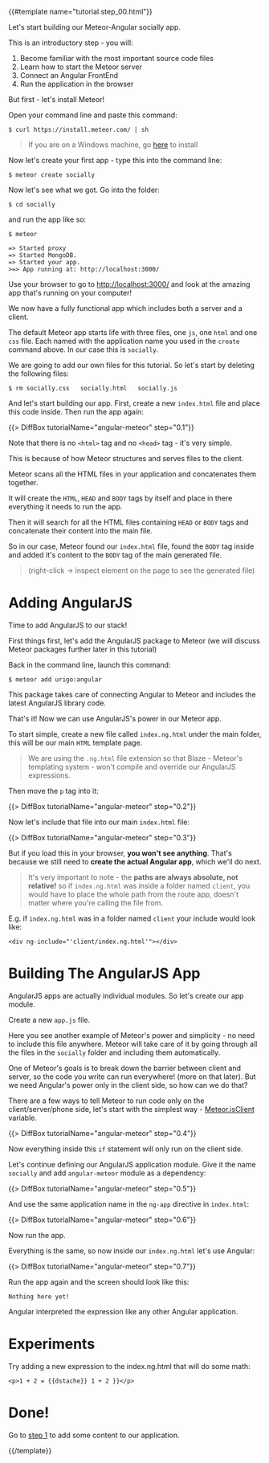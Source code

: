 {{#template name="tutorial.step_00.html"}}

Let's start building our Meteor-Angular socially app.

This is an introductory step - you will:

1. Become familiar with the most important source code files
2. Learn how to start the Meteor server
3. Connect an Angular FrontEnd
4. Run the application in the browser

But first - let's install Meteor!

Open your command line and paste this command:

    $ curl https://install.meteor.com/ | sh

> If you are on a Windows machine, go [here](https://www.meteor.com/install) to install

Now let's create your first app - type this into the command line:

    $ meteor create socially

Now let's see what we got. Go into the folder:

    $ cd socially

and run the app like so:

    $ meteor

    => Started proxy
    => Started MongoDB.
    => Started your app.
    >=> App running at: http://localhost:3000/

Use your browser to go to [http://localhost:3000/](http://localhost:3000/)
and look at the amazing app that's running on your computer!

We now have a fully functional app which includes both a server and a client.

The default Meteor app starts life with three files, one `js`, one `html` and one `css` file. Each named with the application name you used in the `create` command above. In our case this is `socially`.

We are going to add our own files for this tutorial. So let's start by deleting the following files:

    $ rm socially.css	socially.html	socially.js

And let's start building our app.
First, create a new `index.html` file and place this code inside. Then run the app again:

{{> DiffBox tutorialName="angular-meteor" step="0.1"}}

Note that there is no `<html>` tag and no `<head>` tag - it's very simple.


This is because of how Meteor structures and serves files to the client.

Meteor scans all the HTML files in your application and concatenates them together.

It will create the `HTML`, `HEAD` and `BODY` tags by itself and place in there everything it needs to run the app.

Then it will search for all the HTML files containing `HEAD` or `BODY` tags and concatenate their content into the main file.



So in our case, Meteor found our `index.html` file, found the `BODY` tag inside and added it's content to the `BODY` tag of the main generated file.

> (right-click -> inspect element on the page to see the generated file)


# Adding AngularJS

Time to add AngularJS to our stack!

First things first, let's add the AngularJS package to Meteor (we will discuss Meteor packages further later in this tutorial)



Back in the command line, launch this command:

    $ meteor add urigo:angular

This package takes care of connecting Angular to Meteor and includes the latest AngularJS library code.

That's it! Now we can use AngularJS's power in our Meteor app.

To start simple, create a new file called `index.ng.html` under the main folder, this will be our main `HTML` template page.

> We are using the `.ng.html` file extension so that Blaze - Meteor's templating system - won't compile and override our AngularJS expressions.

Then move the `p` tag into it:

{{> DiffBox tutorialName="angular-meteor" step="0.2"}}

Now let's include that file into our main `index.html` file:

{{> DiffBox tutorialName="angular-meteor" step="0.3"}}

But if you load this in your browser, **you won't see anything**. That's because we still need to **create the actual Angular app**, which we'll do next.

> It's very important to note - the **paths are always absolute, not relative!**  so if `index.ng.html` was inside a folder named `client`, you would have to place the whole path from the route app, doesn't matter where you're calling the file from.

E.g. if `index.ng.html` was in a folder named `client` your include would look like:

    <div ng-include="'client/index.ng.html'"></div>

# Building The AngularJS App

AngularJS apps are actually individual modules. So let's create our app module.

Create a new `app.js` file.

Here you see another example of Meteor's power and simplicity - no need to include this file anywhere. Meteor will take care of it by going through all the files in the `socially` folder and including them automatically.

One of Meteor's goals is to break down the barrier between client and server, so the code you write can run everywhere! (more on that later).
But we need Angular's power only in the client side, so how can we do that?

There are a few ways to tell Meteor to run code only on the client/server/phone side, let's start with the simplest way - [Meteor.isClient](http://docs.meteor.com/#/full/meteor_isclient) variable.

{{> DiffBox tutorialName="angular-meteor" step="0.4"}}

Now everything inside this `if` statement will only run on the client side.

Let's continue defining our AngularJS application module. Give it the name `socially` and add `angular-meteor` module as a dependency:

{{> DiffBox tutorialName="angular-meteor" step="0.5"}}

And use the same application name in the `ng-app` directive in `index.html`:

{{> DiffBox tutorialName="angular-meteor" step="0.6"}}

Now run the app.

Everything is the same, so now inside our `index.ng.html` let's use Angular:

{{> DiffBox tutorialName="angular-meteor" step="0.7"}}

Run the app again and the screen should look like this:

    Nothing here yet!

Angular interpreted the expression like any other Angular application.

# Experiments
Try adding a new expression to the index.ng.html that will do some math:

    <p>1 + 2 = {{dstache}} 1 + 2 }}</p>

# Done!
Go to [step 1](/tutorial/step_01) to add some content to our application.

{{/template}}

